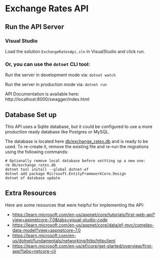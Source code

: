 # Exchange Rates API

## Run the API Server

### Visual Studio

Load the solution `ExchangeRatesApi.sln` in VisualStudio and click run.

### Or, you can use the `dotnet` CLI tool:

Run the server in development mode via: `dotnet watch`

Run the server in production mode via: `dotnet run`

API Documentation is available here: http://localhost:8000/swagger/index.html

## Database Set up

This API uses a Sqlite database, but it could be configured to use a more production ready database like Postgres or MySQL.

The database is located here [db/exchange_rates.db](db/exchange_rates.db) and is ready to be used. To re-create it, remove the existing file and re-run the migrations using the following commands:

```
# Optionally remove local database before settting up a new one:
rm db/exchange_rates.db
dotnet tool install --global dotnet-ef
dotnet add package Microsoft.EntityFrameworkCore.Design
dotnet ef database update
```

## Extra Resources

Here are some resources that were helpful for implementing the API:
- https://learn.microsoft.com/en-us/aspnet/core/tutorials/first-web-api?view=aspnetcore-7.0&tabs=visual-studio-code
- https://learn.microsoft.com/en-us/aspnet/core/data/ef-mvc/complex-data-model?view=aspnetcore-7.0
- https://learn.microsoft.com/en-us/dotnet/fundamentals/networking/http/httpclient
- https://learn.microsoft.com/en-us/ef/core/get-started/overview/first-app?tabs=netcore-cli
